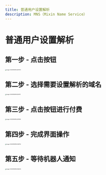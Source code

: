 ```yaml
---
title: 普通用户设置解析
description: MNS（Mixin Name Service）
---
```


# 普通用户设置解析

## 第一步 - 点击按钮 



<img src="C:\Users\79071\Documents\GitHub\mns_doc\static\images\setname1.png" alt="image-20230806144247672" style="zoom:25%;" />

## 第二步 - 选择需要设置解析的域名

<img src="C:\Users\79071\Documents\GitHub\mns_doc\static\images\setname2.png" alt="image-20230806145234101" style="zoom:25%;" />

## 第三步 - 点击按钮进行付费

<img src="C:\Users\79071\Documents\GitHub\mns_doc\static\images\setname3.png" alt="image-20230806152421986" style="zoom:25%;" />

## 第四步 - 完成界面操作

<img src="C:\Users\79071\Documents\GitHub\mns_doc\static\images\setname4.png" alt="image-20230806152546752" style="zoom:25%;" />

## 第五步 - 等待机器人通知

<img src="C:\Users\79071\Documents\GitHub\mns_doc\static\images\setname5.png" alt="image-20230806152946235" style="zoom:25%;" />
